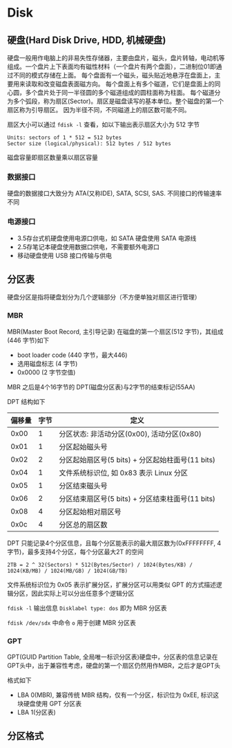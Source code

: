 # Disk

## 硬盘(Hard Disk Drive, HDD, 机械硬盘)

硬盘一般用作电脑上的非易失性存储器，主要由盘片，磁头，盘片转轴，电动机等组成。一个盘片上下表面均有磁性材料（一个盘片有两个盘面），二进制位01即通过不同的模式存储在上面。
每个盘面有一个磁头，磁头贴近地悬浮在盘面上，主要用来读取和改变磁盘表面磁方向。
每个盘面上有多个磁道，它们是盘面上的同心圆，多个盘片处于同一半径圆的多个磁道组成的圆柱面称为柱面。
每个磁道分为多个弧段，称为扇区(Sector)。扇区是磁盘读写的基本单位。整个磁盘的第一个扇区称为引导扇区。
因为半径不同，不同磁道上的扇区数可能不同。

扇区大小可以通过 `fdisk -l` 查看，如以下输出表示扇区大小为 512 字节

```
Units: sectors of 1 * 512 = 512 bytes
Sector size (logical/physical): 512 bytes / 512 bytes
```

磁盘容量即扇区数量乘以扇区容量

### 数据接口

硬盘的数据接口大致分为 ATA(又称IDE), SATA, SCSI, SAS. 不同接口的传输速率不同

### 电源接口

- 3.5存台式机硬盘使用电源口供电，如 SATA 硬盘使用 SATA 电源线
- 2.5存笔记本硬盘使用数据口供电，不需要额外电源口
- 移动硬盘使用 USB 接口传输与供电

## 分区表

硬盘分区是指将硬盘划分为几个逻辑部分（不方便单独对扇区进行管理）

### MBR

MBR(Master Boot Record, 主引导记录) 在磁盘的第一个扇区(512 字节)，其组成(446 字节)如下

- boot loader code (440 字节，最大446)
- 选用磁盘标志 (4 字节)
- 0x0000 (2 字节空值)

MBR 之后是4个16字节的 DPT(磁盘分区表)与2字节的结束标记(55AA)

DPT 结构如下

| 偏移量 | 字节 | 定义 |
| -- | -- | -- |
| 0x00 | 1 | 分区状态: 非活动分区(0x00), 活动分区(0x80) |
| 0x01 | 1 | 分区起始磁头号 |
| 0x02 | 2 | 分区起始扇区号(5 bits) + 分区起始柱面号(11 bits) |
| 0x04 | 1 | 文件系统标识位, 如 0x83 表示 Linux 分区 |
| 0x05 | 1 | 分区结束磁头号 |
| 0x06 | 2 | 分区结束扇区号(5 bits) + 分区结束柱面号(11 bits) |
| 0x08 | 4 | 分区起始相对扇区号 |
| 0x0c | 4 | 分区总的扇区数 |

DPT 只能记录4个分区信息，且每个分区能表示的最大扇区数为(0xFFFFFFFF, 4 字节)，最多支持4个分区，每个分区最大2T 的空间

```
2TB = 2 ^ 32(Sectors) * 512(Bytes/Sector) / 1024(Bytes/KB) / 1024(KB/MB) / 1024(MB/GB) / 1024(GB/TB)
```

文件系统标识位为 0x05 表示扩展分区，扩展分区可以用类似 GPT 的方式描述逻辑分区，因此实际上可以分出任意多个逻辑分区

`fdisk -l` 输出信息 `Disklabel type: dos` 即为 MBR 分区表

`fdisk /dev/sdx` 中命令 `o` 用于创建 MBR 分区表

### GPT

GPT(GUID Partition Table, 全局唯一标识分区表)硬盘中，分区表的信息记录在GPT头中，出于兼容性考虑，硬盘的第一个扇区仍然用作MBR，之后才是GPT头

格式如下

- LBA 0(MBR), 兼容传统 MBR 结构，仅有一个分区，标识位为 0xEE, 标识这块硬盘使用 GPT 分区表
- LBA 1(分区表)

## 分区格式
